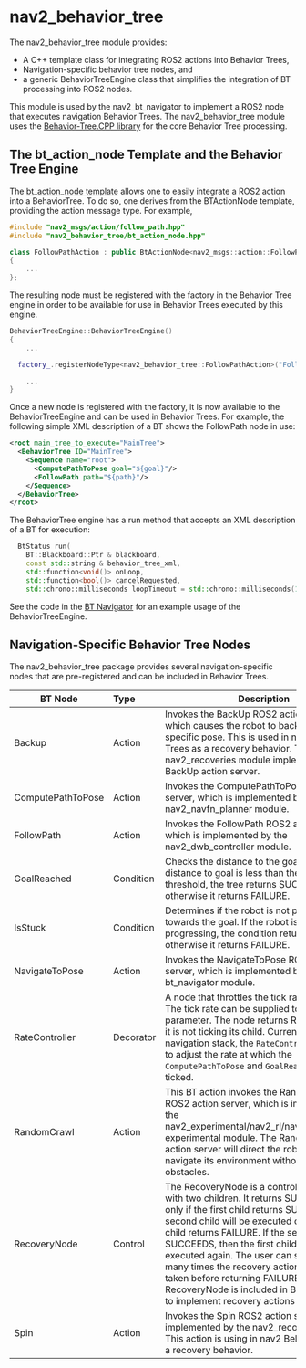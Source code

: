 # nav2_behavior_tree

The nav2_behavior_tree module provides:
* A C++ template class for integrating ROS2 actions into Behavior Trees,
* Navigation-specific behavior tree nodes, and 
* a generic BehaviorTreeEngine class that simplifies the integration of BT processing into ROS2 nodes. 

This module is used by the nav2_bt_navigator to implement a ROS2 node that executes navigation Behavior Trees. The nav2_behavior_tree module uses the [Behavior-Tree.CPP library](https://github.com/BehaviorTree/BehaviorTree.CPP) for the core Behavior Tree processing. 

## The bt_action_node Template and the Behavior Tree Engine

The [bt_action_node template](include/nav2_behavior_tree/bt_action_node.hpp) allows one to easily integrate a ROS2 action into a BehaviorTree. To do so, one derives from the BTActionNode template, providing the action message type. For example,

```C++
#include "nav2_msgs/action/follow_path.hpp"
#include "nav2_behavior_tree/bt_action_node.hpp"

class FollowPathAction : public BtActionNode<nav2_msgs::action::FollowPath>
{
    ...
};
```

The resulting node must be registered with the factory in the Behavior Tree engine in order to be available for use in Behavior Trees executed by this engine.

```C++
BehaviorTreeEngine::BehaviorTreeEngine()
{
    ...

  factory_.registerNodeType<nav2_behavior_tree::FollowPathAction>("FollowPath");

    ...
}
```

Once a new node is registered with the factory, it is now available to the BehaviorTreeEngine and can be used in Behavior Trees. For example, the following simple XML description of a BT shows the FollowPath node in use:

```XML
<root main_tree_to_execute="MainTree">
  <BehaviorTree ID="MainTree">
    <Sequence name="root">
      <ComputePathToPose goal="${goal}"/>
      <FollowPath path="${path}"/>
    </Sequence>
  </BehaviorTree>
</root>
```
The BehaviorTree engine has a run method that accepts an XML description of a BT for execution:

```C++
  BtStatus run(
    BT::Blackboard::Ptr & blackboard,
    const std::string & behavior_tree_xml,
    std::function<void()> onLoop,
    std::function<bool()> cancelRequested,
    std::chrono::milliseconds loopTimeout = std::chrono::milliseconds(10));
```

See the code in the [BT Navigator](../nav2_bt_navigator/src/bt_navigator.cpp) for an example usage of the BehaviorTreeEngine.
    
## Navigation-Specific Behavior Tree Nodes

The nav2_behavior_tree package provides several navigation-specific nodes that are pre-registered and can be included in Behavior Trees.

| BT Node   |      Type      |  Description |
|----------|:-------------|------|
| Backup |  Action | Invokes the BackUp ROS2 action server, which causes the robot to back up to a specific pose. This is used in nav2 Behavior Trees as a recovery behavior. The nav2_recoveries module implements the BackUp action server. | 
| ComputePathToPose |    Action   | Invokes the ComputePathToPose ROS2 action server, which is implemented by the nav2_navfn_planner module. |
| FollowPath | Action |Invokes the FollowPath ROS2 action server, which is implemented by the nav2_dwb_controller module. |
| GoalReached | Condition | Checks the distance to the goal, if the distance to goal is less than the pre-defined threshold, the tree returns SUCCESS, otherwise it returns FAILURE. |
| IsStuck | Condition | Determines if the robot is not progressing towards the goal. If the robot is stuck and not progressing, the condition returns SUCCESS, otherwise it returns FAILURE. |
| NavigateToPose | Action | Invokes the NavigateToPose ROS2 action server, which is implemented by the bt_navigator module. |
| RateController | Decorator | A node that throttles the tick rate for its child. The tick rate can be supplied to the node as a parameter. The node returns RUNNING when it is not ticking its child. Currently, in the navigation stack, the `RateController` is used to adjust the rate at which the `ComputePathToPose` and `GoalReached` nodes are ticked. |
| RandomCrawl | Action | This BT action invokes the RandomCrawl ROS2 action server, which is implemented by the nav2_experimental/nav2_rl/nav2_turtlebot3_rl experimental module. The RandomCrawl action server will direct the robot to randomly navigate its environment without hitting any obstacles. |
| RecoveryNode | Control | The RecoveryNode is a control flow node with two children.  It returns SUCCESS if and only if the first child returns SUCCESS. The second child will be executed only if the first child returns FAILURE. If the second child SUCCEEDS, then the first child will be executed again. The user can specify how many times the recovery actions should be taken before returning FAILURE. In nav2, the RecoveryNode is included in Behavior Trees to implement recovery actions upon failures.
| Spin | Action | Invokes the Spin ROS2 action server, which is implemented by the nav2_recoveries module. This action is using in nav2 Behavior Trees as a recovery behavior. |